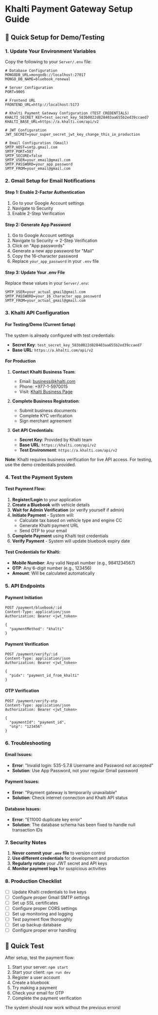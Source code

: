 # Khalti Payment Gateway Setup Guide

## 🚀 Quick Setup for Demo/Testing

### 1. Update Your Environment Variables

Copy the following to your `Server/.env` file:

```env
# Database Configuration
MONGODB_URL=mongodb://localhost:27017
MONGO_DB_NAME=bluebook_renewal

# Server Configuration
PORT=9005

# Frontend URL
FRONTEND_URL=http://localhost:5173

# Khalti Payment Gateway Configuration (TEST CREDENTIALS)
KHALTI_SECRET_KEY=test_secret_key_583b0022d828403aa655b2ed39ccaed7
KHALTI_BASE_URL=https://a.khalti.com/api/v2

# JWT Configuration
JWT_SECRET=your_super_secret_jwt_key_change_this_in_production

# Email Configuration (Gmail)
SMTP_HOST=smtp.gmail.com
SMTP_PORT=587
SMTP_SECURE=false
SMTP_USER=your_email@gmail.com
SMTP_PASSWORD=your_app_password
SMTP_FROM=your_email@gmail.com
```

### 2. Gmail Setup for Email Notifications

#### Step 1: Enable 2-Factor Authentication
1. Go to your Google Account settings
2. Navigate to Security
3. Enable 2-Step Verification

#### Step 2: Generate App Password
1. Go to Google Account settings
2. Navigate to Security → 2-Step Verification
3. Click on "App passwords"
4. Generate a new app password for "Mail"
5. Copy the 16-character password
6. Replace `your_app_password` in your `.env` file

#### Step 3: Update Your .env File
Replace these values in your `Server/.env`:
```env
SMTP_USER=your_actual_gmail@gmail.com
SMTP_PASSWORD=your_16_character_app_password
SMTP_FROM=your_actual_gmail@gmail.com
```

### 3. Khalti API Configuration

#### For Testing/Demo (Current Setup)
The system is already configured with test credentials:
- **Secret Key**: `test_secret_key_583b0022d828403aa655b2ed39ccaed7`
- **Base URL**: `https://a.khalti.com/api/v2`

#### For Production
1. **Contact Khalti Business Team**:
   - Email: business@khalti.com
   - Phone: +977-1-5970015
   - Visit: [Khalti Business Page](https://khalti.com/business)

2. **Complete Business Registration**:
   - Submit business documents
   - Complete KYC verification
   - Sign merchant agreement

3. **Get API Credentials**:
   - **Secret Key**: Provided by Khalti team
   - **Base URL**: `https://khalti.com/api/v2`
   - **Test Environment**: `https://a.khalti.com/api/v2`

**Note**: Khalti requires business verification for live API access. For testing, use the demo credentials provided.

### 4. Test the Payment System

#### Test Payment Flow:
1. **Register/Login** to your application
2. **Create a Bluebook** with vehicle details
3. **Wait for Admin Verification** (or verify yourself if admin)
4. **Initiate Payment** - System will:
   - Calculate tax based on vehicle type and engine CC
   - Generate Khalti payment URL
   - Send OTP to your email
5. **Complete Payment** using Khalti test credentials
6. **Verify Payment** - System will update bluebook expiry date

#### Test Credentials for Khalti:
- **Mobile Number**: Any valid Nepali number (e.g., 9841234567)
- **OTP**: Any 6-digit number (e.g., 123456)
- **Amount**: Will be calculated automatically

### 5. API Endpoints

#### Payment Initiation
```
POST /payment/bluebook/:id
Content-Type: application/json
Authorization: Bearer <jwt_token>

{
  "paymentMethod": "khalti"
}
```

#### Payment Verification
```
POST /payment/verify/:id
Content-Type: application/json
Authorization: Bearer <jwt_token>

{
  "pidx": "payment_id_from_khalti"
}
```

#### OTP Verification
```
POST /payment/verify-otp
Content-Type: application/json
Authorization: Bearer <jwt_token>

{
  "paymentId": "payment_id",
  "otp": "123456"
}
```

### 6. Troubleshooting

#### Email Issues:
- **Error**: "Invalid login: 535-5.7.8 Username and Password not accepted"
- **Solution**: Use App Password, not your regular Gmail password

#### Payment Issues:
- **Error**: "Payment gateway is temporarily unavailable"
- **Solution**: Check internet connection and Khalti API status

#### Database Issues:
- **Error**: "E11000 duplicate key error"
- **Solution**: The database schema has been fixed to handle null transaction IDs

### 7. Security Notes

1. **Never commit your `.env` file** to version control
2. **Use different credentials** for development and production
3. **Regularly rotate** your JWT secret and API keys
4. **Monitor payment logs** for suspicious activities

### 8. Production Checklist

- [ ] Update Khalti credentials to live keys
- [ ] Configure proper Gmail SMTP settings
- [ ] Set up SSL certificates
- [ ] Configure proper CORS settings
- [ ] Set up monitoring and logging
- [ ] Test payment flow thoroughly
- [ ] Set up backup database
- [ ] Configure proper error handling

## 🎯 Quick Test

After setup, test the payment flow:

1. Start your server: `npm start`
2. Start your client: `npm run dev`
3. Register a user account
4. Create a bluebook
5. Try making a payment
6. Check your email for OTP
7. Complete the payment verification

The system should now work without the previous errors! 